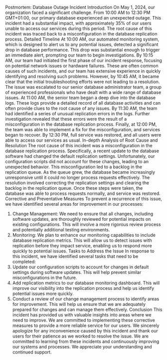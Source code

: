 Postmortem: Database Outage Incident
Introduction
On May 1, 2024, our organization faced a significant challenge. From 10:00 AM to 12:30 PM GMT+01:00, our primary database experienced an unexpected outage. This incident had a substantial impact, with approximately 35% of our users unable to access our services during this period. The root cause of this incident was traced back to a misconfiguration in the database replication process.
Detailed Timeline
At 10:00 AM, our automated monitoring system, which is designed to alert us to any potential issues, detected a significant drop in database performance. This drop was substantial enough to trigger an immediate alert, prompting our team to begin investigations.
By 10:15 AM, our team had initiated the first phase of our incident response, focusing on potential network issues or hardware failures. These are often common causes of such incidents, and our team has extensive experience in quickly identifying and resolving such problems.
However, by 10:45 AM, it became clear that the initial troubleshooting efforts were not leading to a resolution. The issue was escalated to our senior database administrator team, a group of experienced professionals who have dealt with a wide range of database issues.
At 11:00 AM, the senior team began a deep dive into the database logs. These logs provide a detailed record of all database activities and can often provide clues to the root cause of any issues.
By 11:30 AM, the team had identified a series of unusual replication errors in the logs. Further investigation revealed that these errors were the result of a misconfiguration in the database replication process.
Finally, at 12:00 PM, the team was able to implement a fix for the misconfiguration, and services began to recover. By 12:30 PM, full service was restored, and all users were able to access our services as usual.
In-depth Analysis of Root Cause and Resolution
The root cause of this incident was a misconfiguration in the database replication process. Specifically, a recent update to the database software had changed the default replication settings. Unfortunately, our configuration scripts did not account for these changes, leading to an unexpected behavior.
This misconfiguration led to a backlog in the replication queue. As the queue grew, the database became increasingly unresponsive until it could no longer process requests effectively.
The resolution involved correcting the replication settings and clearing the backlog in the replication queue. Once these steps were taken, the database was able to process requests normally, and service was restored.
Corrective and Preventative Measures
To prevent a recurrence of this issue, we have identified several areas for improvement in our processes:
1.	Change Management: We need to ensure that all changes, including software updates, are thoroughly reviewed for potential impacts on existing configurations. This will involve a more rigorous review process and potentially additional testing environments.
2.	Monitoring: We plan to enhance our monitoring capabilities to include database replication metrics. This will allow us to detect issues with replication before they impact service, enabling us to respond more quickly to potential issues.
Tasks to Address the Issue
In response to this incident, we have identified several tasks that need to be completed:
1.	Update our configuration scripts to account for changes in default settings during software updates. This will help prevent similar misconfigurations in the future.
2.	Add replication metrics to our database monitoring dashboard. This will improve our visibility into the replication process and help us identify potential issues more quickly.
3.	Conduct a review of our change management process to identify areas for improvement. This will help us ensure that we are adequately prepared for changes and can manage them effectively.
Conclusion
This incident has provided us with valuable insights into areas where we need to improve. We are committed to implementing these corrective measures to provide a more reliable service for our users. We sincerely apologize for any inconvenience caused by this incident and thank our users for their patience as we worked to resolve the issue. We are committed to learning from these incidents and continuously improving our systems and processes. We appreciate your understanding and continued support.


